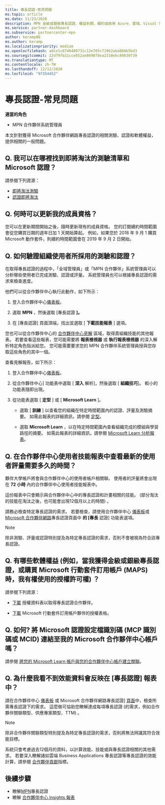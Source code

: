 ```yaml
---
title: 專長認證-常見問題
ms.topic: article
ms.date: 11/23/2020
description: MPN 金級或銀級專長認證、權益到期、續約或啟用 Azure、雲端、Visual Studio、技術、支援權益的相關解答。
ms.service: partner-dashboard
ms.subservice: partnercenter-mpn
author: keramp88
ms.author: keramp
ms.localizationpriority: medium
ms.openlocfilehash: adce1c8740489731c12e705c71962aba004b5bd3
ms.sourcegitcommit: 22d79fb31cce852ae809078ea2310ebc80030739
ms.translationtype: MT
ms.contentlocale: zh-TW
ms.lasthandoff: 12/12/2020
ms.locfileid: "97354452"
---
```

# <a name="competencies---frequently-asked-questions"></a>專長認證-常見問題

**適當的角色**

- MPN 合作夥伴系統管理員

本文針對獲得 Microsoft 合作夥伴網路專長認證的相關測驗、認證和軟體權益，提供相關的一般問題。

## <a name="q-where-can-i-find-the-list-of-exams-and-microsoft-certifications-being-retired"></a>Q. 我可以在哪裡找到即將淘汰的測驗清單和 Microsoft 認證？

請參閱下列資源：

- [即將淘汰測驗](/learn/certifications/retired-certification-exams)
- [認證即將淘汰](/learn/certifications/retired-certifications)

## <a name="q-when-can-i-renew-my-membership"></a>Q. 何時可以更新我的成員資格？

您可以在更新期間開始之後，隨時更新現有的成員資格。 您的訂閱續約時間範圍會從您購買日期的週年日加 1 天開始算起。 例如，如果您於 2018 年 9 月 1 購買 Microsoft 動作套件，則續約時間範圍會在 2019 年 9 月 2 日開始。

## <a name="q-how-can-i-verify-the-exams-and-certifications-taken-by-my-organizations-users"></a>Q. 如何驗證組織使用者所採用的測驗和認證？

在取得專長認證的過程中，「全域管理員」或「MPN 合作夥伴」系統管理員可以分析哪些使用者已完成測驗、認證或評量。 系統管理員也可以根據專長認證的需求來檢查進度。

他們可以從合作夥伴中心執行此動作，如下所示：

1. 登入合作夥伴中心[儀表板](https://partner.microsoft.com/dashboard)。

1. 選取 **MPN** ，然後選取 [專長認證 **]。**

1. 在 [專長認證] 頁面頂端，找出並選取 [ **下載技能報表** ] 選項。

您也可以從合作夥伴中心的 [合作夥伴中心見解](partner-center-insights.md) 區域，取得貴組織技能的其他報表。 若要查看這些報表，您可能需要將 **報表檢視器** 或 **執行報表檢視器** 的深入解析特定角色指派給您。 您可能需要要求您的 MPN 合作夥伴系統管理員授與您存取這些角色的其中一個。

查看見解報告，如下所示：

1. 登入合作夥伴中心[儀表板](https://partner.microsoft.com/dashboard)。

1. 從合作夥伴中心] 功能表中選取 [ **深入** 解析]，然後選取 [ **組織技巧**]。 較小的功能表隨即出現。

1. 從功能表選取 [ **定型** ] 或 [ **Microsoft Learn** ]。

   - 選取 [ **訓練** ] 以查看您的組織在特定時間範圍內的認證、評量及測驗摘要。 如需此報表的詳細資訊，請參閱 [定型](pci-training-dashboard.md)。

   - 選取 **Microsoft Learn** ，以在特定時間範圍內查看組織完成的模組與學習路徑的摘要。 如需此報表的詳細資訊，請參閱 [Microsoft Learn 分析報表](ms-learn-analytics.md)。

## <a name="q-how-long-does-it-take-to-see-the-latest-user-assessments-in-the-partner-center-user-skills-report"></a>Q. 在合作夥伴中心使用者技能報表中查看最新的使用者評量需要多久的時間？

夥伴大學帳戶將會與合作夥伴中心的使用者帳戶相關聯。 使用者的評量將會出現在 **72 小時** 內的合作夥伴中心使用者技能報表中。

這份報表中只會顯示與合作夥伴中心中的專長認證和計畫相關的技能。  (部分淘汰的技能在淘汰之後，也可能會出現12個月以上的時間) 。

請務必檢查特定專長認證的需求。 若要檢查，請使用合作夥伴中心 [儀表板](https://partner.microsoft.com/dashboard)或 [Microsoft 合作夥伴網路](https://partner.microsoft.com/membership/competencies)專長認證頁面中 **的 [專長** 認證] 功能表選項。

> [!NOTE]
> 除非測驗、評量或認證特別提及為特定專長認證的需求，否則不會被視為符合該專長認證。

## <a name="q-what-are-the-software-benefits-such-as-license-use-rights-that-i-am-entitled-to-when-i-achieve-a-gold-or-silver-competency-or-buy-a-microsoft-action-pack-subscription-maps"></a>Q. 有哪些軟體權益 (例如，當我獲得金級或銀級專長認證，或購買 Microsoft 行動套件訂用帳戶 (MAPS) 時，我有權使用的授權許可權) ？

請參閱下列資源：

- [下載](https://assetsprod.microsoft.com/mpn-maps-software-iur-competency-license-table.docx) 授權資料表以取得專長認證合作夥伴。

- [下載](https://assetsprod.microsoft.com/en-us/microsoft-action-pack-license-table.pdf) Microsoft 行動套件訂用帳戶夥伴的授權表格。

## <a name="q-how-do-i-link-a-microsoft-certification-profile-id-mcp-id-or-mcid-to-my-microsoft-partner-center-account"></a>Q. 如何? 將 Microsoft 認證設定檔識別碼 (MCP 識別碼或 MCID) 連結至我的 Microsoft 合作夥伴中心帳戶嗎？

請參閱 [將您的 Microsoft Learn 帳戶與您的合作夥伴中心帳戶建立關聯](ms-learn-associate.md)。

## <a name="q-why-cant-i-see-the-performance-data-reflected-under-the-competencies-kpis-report"></a>Q. 為什麼我看不到效能資料會反映在 [專長認證] 報表中？

請在合作夥伴中心 [儀表板](https://partner.microsoft.com/dashboard) 或 Microsoft 合作夥伴網路專長認證] [頁面](https://partner.microsoft.com/membership/competencies)中，檢查所需專長認證下的需求。 這麼做可協助您瞭解達成每項專長認證 (的需求，例如合作夥伴關聯類型、供應專案類型、TTM) 。

> [!NOTE]
> 除非合作夥伴關聯類型特別提及為特定專長認證的需求，否則將無法辨識其符合效能目標。
>
> 系統只會考慮過去12個月的資料，以計算效能、技能或與專長認證相關的其他需求。 若要深入瞭解諸如雲端 Business Applications 專長認證等專長認證的效能計算，請參閱 [合作夥伴貢獻](partner-contribution-indicators.md)指標。

## <a name="next-steps"></a>後續步驟

- 瞭解[MPN](learn-about-competencies.md)專長認證
- 瞭解 [合作夥伴中心 Insights 報表](partner-center-insights.md)
